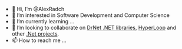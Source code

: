 - 👋 Hi, I’m @AlexRadch
- 👀 I’m interested in Software Development and Computer Science
- 🌱 I’m currently learning ...
- 💞️ I’m looking to collaborate on [DrNet .NET libraries](https://github.com/AlexRadch/DrNet), [HyperLoop](https://github.com/AlexRadch/HyperLoop) and other [.Net projects](https://github.com/dotnet).
- 📫 How to reach me ...

<!---
AlexRadch/AlexRadch is a ✨ special ✨ repository because its `README.md` (this file) appears on your GitHub profile.
You can click the Preview link to take a look at your changes.
--->
